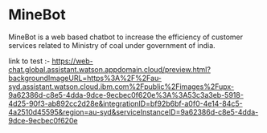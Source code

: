 # MineBot
MineBot is a  web based chatbot to  increase the efficiency of customer services related to Ministry of coal under government of india.

link to test :- https://web-chat.global.assistant.watson.appdomain.cloud/preview.html?backgroundImageURL=https%3A%2F%2Fau-syd.assistant.watson.cloud.ibm.com%2Fpublic%2Fimages%2Fupx-9a62386d-c8e5-4dda-9dce-9ecbec0f620e%3A%3A53c3a3eb-5918-4d25-90f3-ab892cc2d28e&integrationID=bf92b6bf-a0f0-4e14-84c5-4a2510d45595&region=au-syd&serviceInstanceID=9a62386d-c8e5-4dda-9dce-9ecbec0f620e

